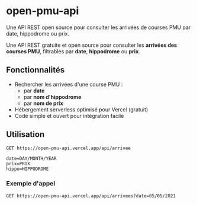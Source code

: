 # open-pmu-api
Une API REST open source pour consulter les arrivées de courses PMU par date, hippodrome ou prix.

Une API REST gratuite et open source pour consulter les **arrivées des courses PMU**, filtrables par **date**, **hippodrome** ou **prix**.

## Fonctionnalités

- Rechercher les arrivées d'une course PMU :
  - par **date**
  - par **nom d'hippodrome**
  - par **nom de prix**
- Hébergement serverless optimisé pour Vercel (gratuit)
- Code simple et ouvert pour intégration facile

## Utilisation
```http
GET https://open-pmu-api.vercel.app/api/arrivee
```
```
date=DAY/MONTH/YEAR
prix=PRIX
hippo=HIPPODROME
```
### Exemple d'appel

```http
GET https://open-pmu-api.vercel.app/api/arrivees?date=05/05/2021
```
